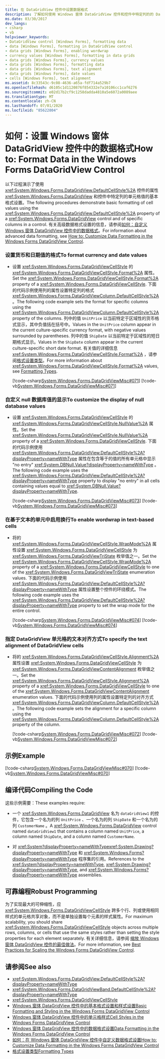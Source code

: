 ```yaml
---
title: 在 DataGridView 控件中设置数据格式
description: 了解如何使用 Windows 窗体 DataGridView 控件和控件中特定列的的 Datagridviewband.defaultcellstyle 属性设置单元值的格式。
ms.date: 03/30/2017
dev_langs:
- csharp
- vb
helpviewer_keywords:
- DataGridView control [Windows Forms], formatting data
- data [Windows Forms], formatting in DataGridView control
- data grids [Windows Forms], enabling wordwrap
- currency values [Windows Forms], formatting in data grids
- data grids [Windows Forms], currency values
- data grids [Windows Forms], formatting data
- data grids [Windows Forms], text alignment
- data grids [Windows Forms], date values
- cells [Windows Forms], text alignment
ms.assetid: 8c33543c-9c08-4636-a65a-fdf714a529b7
ms.openlocfilehash: d6105c1d1120876f854332e7a10106cc1caf6276
ms.sourcegitcommit: e02d17b2cf9c1258dadda4810a5e6072a0089aee
ms.translationtype: MT
ms.contentlocale: zh-CN
ms.lasthandoff: 07/01/2020
ms.locfileid: "85622804"
---
```

# <a name="how-to-format-data-in-the-windows-forms-datagridview-control"></a><span data-ttu-id="b8aef-103">如何：设置 Windows 窗体 DataGridView 控件中的数据格式</span><span class="sxs-lookup"><span data-stu-id="b8aef-103">How to: Format Data in the Windows Forms DataGridView Control</span></span>
<span data-ttu-id="b8aef-104">以下过程演示了使用 <xref:System.Windows.Forms.DataGridView.DefaultCellStyle%2A> 控件的属性 <xref:System.Windows.Forms.DataGridView> 和控件中特定列的单元格值的基本格式设置。</span><span class="sxs-lookup"><span data-stu-id="b8aef-104">The following procedures demonstrate basic formatting of cell values using the <xref:System.Windows.Forms.DataGridView.DefaultCellStyle%2A> property of a <xref:System.Windows.Forms.DataGridView> control and of specific columns in a control.</span></span> <span data-ttu-id="b8aef-105">有关高级数据格式设置的信息，请参阅[如何：自定义 Windows 窗体 DataGridView 控件中的数据格式](how-to-customize-data-formatting-in-the-windows-forms-datagridview-control.md)。</span><span class="sxs-lookup"><span data-stu-id="b8aef-105">For information about advanced data formatting, see [How to: Customize Data Formatting in the Windows Forms DataGridView Control](how-to-customize-data-formatting-in-the-windows-forms-datagridview-control.md).</span></span>  
  
### <a name="to-format-currency-and-date-values"></a><span data-ttu-id="b8aef-106">设置货币和日期值的格式</span><span class="sxs-lookup"><span data-stu-id="b8aef-106">To format currency and date values</span></span>  
  
- <span data-ttu-id="b8aef-107">设置 <xref:System.Windows.Forms.DataGridViewCellStyle> 的 <xref:System.Windows.Forms.DataGridViewCellStyle.Format%2A> 属性。</span><span class="sxs-lookup"><span data-stu-id="b8aef-107">Set the <xref:System.Windows.Forms.DataGridViewCellStyle.Format%2A> property of a <xref:System.Windows.Forms.DataGridViewCellStyle>.</span></span> <span data-ttu-id="b8aef-108">下面的代码示例使用列的属性设置特定列的格式 <xref:System.Windows.Forms.DataGridViewColumn.DefaultCellStyle%2A> 。</span><span class="sxs-lookup"><span data-stu-id="b8aef-108">The following code example sets the format for specific columns using the <xref:System.Windows.Forms.DataGridViewColumn.DefaultCellStyle%2A> property of the columns.</span></span> <span data-ttu-id="b8aef-109">列中的值 `UnitPrice` 以当前特定于区域性的货币格式显示，其中负值括在括号中。</span><span class="sxs-lookup"><span data-stu-id="b8aef-109">Values in the `UnitPrice` column appear in the current culture-specific currency format, with negative values surrounded by parentheses.</span></span> <span data-ttu-id="b8aef-110">列中的值 `ShipDate` 以当前特定于区域性的短日期格式显示。</span><span class="sxs-lookup"><span data-stu-id="b8aef-110">Values in the `ShipDate` column appear in the current culture-specific short date format.</span></span> <span data-ttu-id="b8aef-111">有关值的详细信息 <xref:System.Windows.Forms.DataGridViewCellStyle.Format%2A> ，请参阅[格式设置类型](../../../standard/base-types/formatting-types.md)。</span><span class="sxs-lookup"><span data-stu-id="b8aef-111">For more information about <xref:System.Windows.Forms.DataGridViewCellStyle.Format%2A> values, see [Formatting Types](../../../standard/base-types/formatting-types.md).</span></span>  
  
     [!code-csharp[System.Windows.Forms.DataGridViewMisc#071](~/samples/snippets/csharp/VS_Snippets_Winforms/System.Windows.Forms.DataGridViewMisc/CS/datagridviewmisc.cs#071)]
     [!code-vb[System.Windows.Forms.DataGridViewMisc#071](~/samples/snippets/visualbasic/VS_Snippets_Winforms/System.Windows.Forms.DataGridViewMisc/VB/datagridviewmisc.vb#071)]  
  
### <a name="to-customize-the-display-of-null-database-values"></a><span data-ttu-id="b8aef-112">自定义 null 数据库值的显示</span><span class="sxs-lookup"><span data-stu-id="b8aef-112">To customize the display of null database values</span></span>  
  
- <span data-ttu-id="b8aef-113">设置 <xref:System.Windows.Forms.DataGridViewCellStyle> 的 <xref:System.Windows.Forms.DataGridViewCellStyle.NullValue%2A> 属性。</span><span class="sxs-lookup"><span data-stu-id="b8aef-113">Set the <xref:System.Windows.Forms.DataGridViewCellStyle.NullValue%2A> property of a <xref:System.Windows.Forms.DataGridViewCellStyle>.</span></span> <span data-ttu-id="b8aef-114">下面的代码示例使用 <xref:System.Windows.Forms.DataGridView.DefaultCellStyle%2A?displayProperty=nameWithType> 属性在包含等于的值的所有单元格中显示 "no entry" <xref:System.DBNull.Value?displayProperty=nameWithType> 。</span><span class="sxs-lookup"><span data-stu-id="b8aef-114">The following code example uses the <xref:System.Windows.Forms.DataGridView.DefaultCellStyle%2A?displayProperty=nameWithType> property to display "no entry" in all cells containing values equal to <xref:System.DBNull.Value?displayProperty=nameWithType>.</span></span>  
  
     [!code-csharp[System.Windows.Forms.DataGridViewMisc#073](~/samples/snippets/csharp/VS_Snippets_Winforms/System.Windows.Forms.DataGridViewMisc/CS/datagridviewmisc.cs#073)]
     [!code-vb[System.Windows.Forms.DataGridViewMisc#073](~/samples/snippets/visualbasic/VS_Snippets_Winforms/System.Windows.Forms.DataGridViewMisc/VB/datagridviewmisc.vb#073)]  
  
### <a name="to-enable-wordwrap-in-text-based-cells"></a><span data-ttu-id="b8aef-115">在基于文本的单元中启用换行</span><span class="sxs-lookup"><span data-stu-id="b8aef-115">To enable wordwrap in text-based cells</span></span>  
  
- <span data-ttu-id="b8aef-116">将的 <xref:System.Windows.Forms.DataGridViewCellStyle.WrapMode%2A> 属性设置 <xref:System.Windows.Forms.DataGridViewCellStyle> 为 <xref:System.Windows.Forms.DataGridViewTriState> 枚举值之一。</span><span class="sxs-lookup"><span data-stu-id="b8aef-116">Set the <xref:System.Windows.Forms.DataGridViewCellStyle.WrapMode%2A> property of a <xref:System.Windows.Forms.DataGridViewCellStyle> to one of the <xref:System.Windows.Forms.DataGridViewTriState> enumeration values.</span></span> <span data-ttu-id="b8aef-117">下面的代码示例使用 <xref:System.Windows.Forms.DataGridView.DefaultCellStyle%2A?displayProperty=nameWithType> 属性设置整个控件的环绕模式。</span><span class="sxs-lookup"><span data-stu-id="b8aef-117">The following code example uses the <xref:System.Windows.Forms.DataGridView.DefaultCellStyle%2A?displayProperty=nameWithType> property to set the wrap mode for the entire control.</span></span>  
  
     [!code-csharp[System.Windows.Forms.DataGridViewMisc#074](~/samples/snippets/csharp/VS_Snippets_Winforms/System.Windows.Forms.DataGridViewMisc/CS/datagridviewmisc.cs#074)]
     [!code-vb[System.Windows.Forms.DataGridViewMisc#074](~/samples/snippets/visualbasic/VS_Snippets_Winforms/System.Windows.Forms.DataGridViewMisc/VB/datagridviewmisc.vb#074)]  
  
### <a name="to-specify-the-text-alignment-of-datagridview-cells"></a><span data-ttu-id="b8aef-118">指定 DataGridView 单元格的文本对齐方式</span><span class="sxs-lookup"><span data-stu-id="b8aef-118">To specify the text alignment of DataGridView cells</span></span>  
  
- <span data-ttu-id="b8aef-119">将的 <xref:System.Windows.Forms.DataGridViewCellStyle.Alignment%2A> 属性设置 <xref:System.Windows.Forms.DataGridViewCellStyle> 为 <xref:System.Windows.Forms.DataGridViewContentAlignment> 枚举值之一。</span><span class="sxs-lookup"><span data-stu-id="b8aef-119">Set the <xref:System.Windows.Forms.DataGridViewCellStyle.Alignment%2A> property of a <xref:System.Windows.Forms.DataGridViewCellStyle> to one of the <xref:System.Windows.Forms.DataGridViewContentAlignment> enumeration values.</span></span> <span data-ttu-id="b8aef-120">下面的代码示例使用列的属性设置特定列的对齐方式 <xref:System.Windows.Forms.DataGridViewColumn.DefaultCellStyle%2A> 。</span><span class="sxs-lookup"><span data-stu-id="b8aef-120">The following code example sets the alignment for a specific column using the <xref:System.Windows.Forms.DataGridViewColumn.DefaultCellStyle%2A> property of the column.</span></span>  
  
     [!code-csharp[System.Windows.Forms.DataGridViewMisc#072](~/samples/snippets/csharp/VS_Snippets_Winforms/System.Windows.Forms.DataGridViewMisc/CS/datagridviewmisc.cs#072)]
     [!code-vb[System.Windows.Forms.DataGridViewMisc#072](~/samples/snippets/visualbasic/VS_Snippets_Winforms/System.Windows.Forms.DataGridViewMisc/VB/datagridviewmisc.vb#072)]  
  
## <a name="example"></a><span data-ttu-id="b8aef-121">示例</span><span class="sxs-lookup"><span data-stu-id="b8aef-121">Example</span></span>  
 [!code-csharp[System.Windows.Forms.DataGridViewMisc#070](~/samples/snippets/csharp/VS_Snippets_Winforms/System.Windows.Forms.DataGridViewMisc/CS/datagridviewmisc.cs#070)]
 [!code-vb[System.Windows.Forms.DataGridViewMisc#070](~/samples/snippets/visualbasic/VS_Snippets_Winforms/System.Windows.Forms.DataGridViewMisc/VB/datagridviewmisc.vb#070)]  
  
## <a name="compiling-the-code"></a><span data-ttu-id="b8aef-122">编译代码</span><span class="sxs-lookup"><span data-stu-id="b8aef-122">Compiling the Code</span></span>  
 <span data-ttu-id="b8aef-123">这些示例需要：</span><span class="sxs-lookup"><span data-stu-id="b8aef-123">These examples require:</span></span>  
  
- <span data-ttu-id="b8aef-124">一个 <xref:System.Windows.Forms.DataGridView> 名为 `dataGridView1` 的控件，它包含一个名为的列 `UnitPrice` 、一个名为的列 `ShipDate` 和一个名为的列 `CustomerName` 。</span><span class="sxs-lookup"><span data-stu-id="b8aef-124">A <xref:System.Windows.Forms.DataGridView> control named `dataGridView1` that contains a column named `UnitPrice`, a column named `ShipDate`, and a column named `CustomerName`.</span></span>  
  
- <span data-ttu-id="b8aef-125">对 <xref:System?displayProperty=nameWithType><xref:System.Drawing?displayProperty=nameWithType> 和 <xref:System.Windows.Forms?displayProperty=nameWithType> 程序集的引用。</span><span class="sxs-lookup"><span data-stu-id="b8aef-125">References to the <xref:System?displayProperty=nameWithType>, <xref:System.Drawing?displayProperty=nameWithType>, and <xref:System.Windows.Forms?displayProperty=nameWithType> assemblies.</span></span>  
  
## <a name="robust-programming"></a><span data-ttu-id="b8aef-126">可靠编程</span><span class="sxs-lookup"><span data-stu-id="b8aef-126">Robust Programming</span></span>  
 <span data-ttu-id="b8aef-127">为了实现最大的可伸缩性，应 <xref:System.Windows.Forms.DataGridViewCellStyle> 跨多个行、列或使用相同样式的单元格共享对象，而不是单独设置每个元素的样式属性。</span><span class="sxs-lookup"><span data-stu-id="b8aef-127">For maximum scalability, you should share <xref:System.Windows.Forms.DataGridViewCellStyle> objects across multiple rows, columns, or cells that use the same styles rather than setting the style properties for each element separately.</span></span> <span data-ttu-id="b8aef-128">有关详细信息，请参阅 [缩放 Windows 窗体 DataGridView 控件的最佳做法](best-practices-for-scaling-the-windows-forms-datagridview-control.md)。</span><span class="sxs-lookup"><span data-stu-id="b8aef-128">For more information, see [Best Practices for Scaling the Windows Forms DataGridView Control](best-practices-for-scaling-the-windows-forms-datagridview-control.md).</span></span>  
  
## <a name="see-also"></a><span data-ttu-id="b8aef-129">请参阅</span><span class="sxs-lookup"><span data-stu-id="b8aef-129">See also</span></span>

- <xref:System.Windows.Forms.DataGridView.DefaultCellStyle%2A?displayProperty=nameWithType>
- <xref:System.Windows.Forms.DataGridViewBand.DefaultCellStyle%2A?displayProperty=nameWithType>
- <xref:System.Windows.Forms.DataGridViewCellStyle>
- [<span data-ttu-id="b8aef-130">Windows 窗体 DataGridView 控件中的基本格式设置和样式设置</span><span class="sxs-lookup"><span data-stu-id="b8aef-130">Basic Formatting and Styling in the Windows Forms DataGridView Control</span></span>](basic-formatting-and-styling-in-the-windows-forms-datagridview-control.md)
- [<span data-ttu-id="b8aef-131">Windows 窗体 DataGridView 控件中的单元格样式</span><span class="sxs-lookup"><span data-stu-id="b8aef-131">Cell Styles in the Windows Forms DataGridView Control</span></span>](cell-styles-in-the-windows-forms-datagridview-control.md)
- [<span data-ttu-id="b8aef-132">Windows 窗体 DataGridView 控件中的数据格式设置</span><span class="sxs-lookup"><span data-stu-id="b8aef-132">Data Formatting in the Windows Forms DataGridView Control</span></span>](data-formatting-in-the-windows-forms-datagridview-control.md)
- [<span data-ttu-id="b8aef-133">如何：在 Windows 窗体 DataGridView 控件中自定义数据格式设置</span><span class="sxs-lookup"><span data-stu-id="b8aef-133">How to: Customize Data Formatting in the Windows Forms DataGridView Control</span></span>](how-to-customize-data-formatting-in-the-windows-forms-datagridview-control.md)
- [<span data-ttu-id="b8aef-134">格式设置类型</span><span class="sxs-lookup"><span data-stu-id="b8aef-134">Formatting Types</span></span>](../../../standard/base-types/formatting-types.md)
